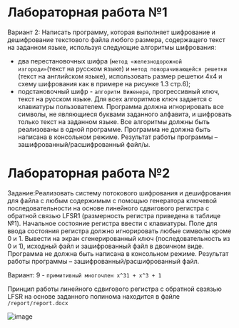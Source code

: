 # Лабораторная работа №1
Вариант 2: Написать программу, которая выполняет шифрование и дешифрование текстового файла любого размера, содержащего текст на заданном языке, используя следующие алгоритмы шифрования:
- два перестановочных шифра (`метод «железнодорожной изгороди»`(текст на русском языке) и `метод поворачивающейся решетки` (текст на английском языке), использовать размер решетки 4х4 и схему шифрования как в примере на рисунке 1.3 стр.6);
- подстановочный шифр - `алгоритм Виженера`, прогрессивный ключ, текст на русском языке.
Для всех алгоритмов ключ задается с клавиатуры пользователем.
Программа должна игнорировать все символы, не являющиеся буквами заданного алфавита,  и шифровать только текст на заданном языке. Все алгоритмы должны быть реализованы в одной программе. Программа не должна быть написана в консольном режиме. Результат работы программы – зашифрованный/расшифрованный файл/ы.


# Лабораторная работа №2

Задание:Реализовать систему потокового шифрования и дешифрования для файла с любым содержимым с помощью генератора ключевой последовательности на основе линейного сдвигового регистра с обратной связью LFSR1 (размерность регистра приведена в таблице №1). Начальное состояние регистра ввести с клавиатуры. Поле для ввода состояния регистра должно игнорировать любые символы кроме 0 и 1. Вывести на экран сгенерированный ключ (последовательность из 0 и 1), исходный файл и зашифрованный файл в двоичном виде. Программа не должна быть написана в консольном режиме. Результат работы программы – зашифрованный/расшифрованный файл.

Вариант: 9 - `примитивный многочлен x^31 + x^3 + 1`

Принцип работы линейного сдвигового регистра с обратной свзязью LFSR на основе заданного полинома находится в файле `/report/report.docx`

![image](https://user-images.githubusercontent.com/81465846/124723765-0881db00-df14-11eb-9c3c-8df9de1dfa2f.png)
